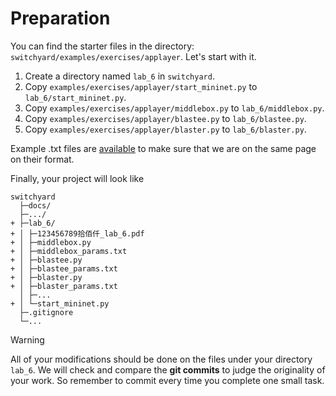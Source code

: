 # Preparation

You can find the starter files in the directory: `switchyard/examples/exercises/applayer`. Let's start with it.

1. Create a directory named `lab_6` in `switchyard`.
2. Copy `examples/exercises/applayer/start_mininet.py` to `lab_6/start_mininet.py`.
3. Copy `examples/exercises/applayer/middlebox.py` to `lab_6/middlebox.py`.
4. Copy `examples/exercises/applayer/blastee.py` to `lab_6/blastee.py`.
5. Copy `examples/exercises/applayer/blaster.py` to `lab_6/blaster.py`.

Example .txt files are [available](https://box.nju.edu.cn/d/123a70ac8ff34595b18f/) to make sure that we are on the same page on their format.



Finally, your project will look like

```
switchyard
  ├─docs/
  ├─.../
+ ├─lab_6/
+ │ ├─123456789拾佰仟_lab_6.pdf
+ │ ├─middlebox.py
+ │ ├─middlebox_params.txt
+ │ ├─blastee.py
+ │ ├─blastee_params.txt
+ │ ├─blaster.py
+ │ ├─blaster_params.txt 
  │ ├─...
+ │ └─start_mininet.py
  ├─.gitignore
  └─...
```

> [!WARNING]
> All of your modifications should be done on the files under your directory `lab_6`. We will check and compare the **git commits** to judge the originality of your work. So remember to commit every time you complete one small task.
